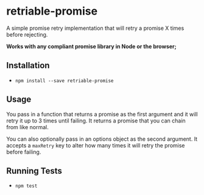 # retriable-promise

A simple promise retry implementation that will retry a promise X times before
rejecting.

**Works with any compliant promise library in Node or the browser;**

## Installation

* `npm install --save retriable-promise`

## Usage

You pass in a function that returns a promise as the first argument and it will retry it up to 3 times until
failing. It returns a promise that you can chain from like normal.

You can also optionally pass in an options object as the second argument. It
accepts a `maxRetry` key to alter how many times it will retry the promise
before failing.




## Running Tests

* `npm test`

